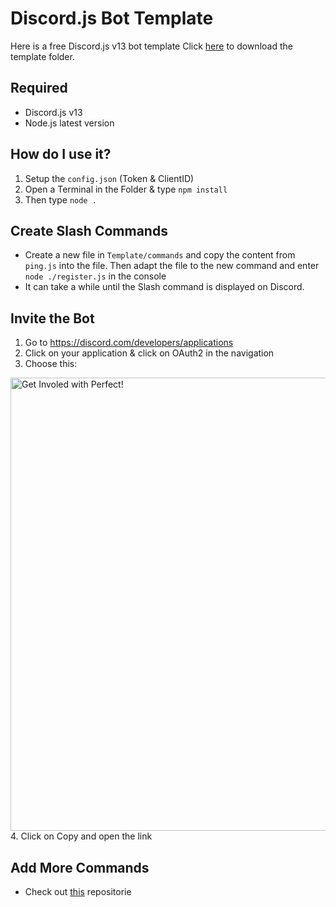 # Discord.js Bot Template

Here is a free Discord.js v13 bot template
Click [here](https://github.com/zuverliebt/Discord.js-Bot-Template/releases/download/1.0.0/Template.zip) to download the template folder.

## Required
- Discord.js v13
- Node.js latest version

## How do I use it?
1. Setup the `config.json` (Token & ClientID)
2. Open a Terminal in the Folder & type `npm install`
3. Then type `node .`

## Create Slash Commands
- Create a new file in `Template/commands` and copy the content from `ping.js` into the file. Then adapt the file to the new command and enter `node ./register.js` in the console
- It can take a while until the Slash command is displayed on Discord.

## Invite the Bot
1. Go to https://discord.com/developers/applications
2. Click on your application & click on OAuth2 in the navigation
3. Choose this: 
<img src="https://cdn.discordapp.com/attachments/876179963823415368/906271417111306240/Screenshot_2021-11-05_205705.png" alt="Get Involed with Perfect!" width="725" />
4. Click on Copy and open the link

## Add More Commands
- Check out [this](https://github.com/zuverliebt/Discord.js-Template-Commands) repositorie
